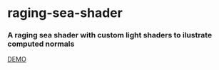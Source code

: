 # raging-sea-shader

### A raging sea shader with custom light shaders to ilustrate computed normals

[DEMO](https://raging-sea-shader-beta.vercel.app/)
